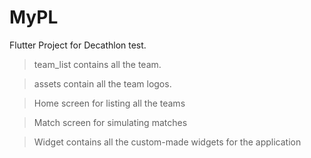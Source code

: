 # MyPL

Flutter Project for Decathlon test.

> team_list contains all the team.

> assets contain all the team logos.

> Home screen for listing all the teams

> Match screen for simulating matches

> Widget contains all the custom-made widgets for the application